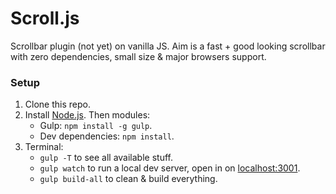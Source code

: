 # Scroll.js

Scrollbar plugin (not yet) on vanilla JS. Aim is a fast + good looking scrollbar with zero dependencies, small size &amp; major browsers support.

### Setup

1. Clone this repo.
2. Install [Node.js](http://nodejs.org/). Then modules:
    * Gulp: `npm install -g gulp`.
    * Dev dependencies: `npm install`.
3. Terminal:
    * `gulp -T` to see all available stuff.
    * `gulp watch` to run a local dev server, open in on [localhost:3001](http://localhost:3001).
    * `gulp build-all` to clean &amp; build everything.
